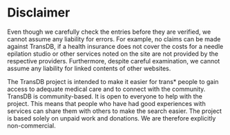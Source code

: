 # Disclaimer

Even though we carefully check the entries before they are verified, we cannot assume any liability for errors.
For example, no claims can be made against TransDB,
if a health insurance does not cover the costs for a needle epilation studio
or other services noted on the site are not provided by the respective providers.
Furthermore, despite careful examination, we cannot assume any liability for linked contents of other websites.

The TransDB project is intended to make it easier for trans* people to gain access to adequate medical care and to connect with the community.
TransDB is community-based. It is open to everyone to help with the project.
This means that people who have had good experiences with services can share them with others to make the search easier.
The project is based solely on unpaid work and donations.
We are therefore explicitly non-commercial.

